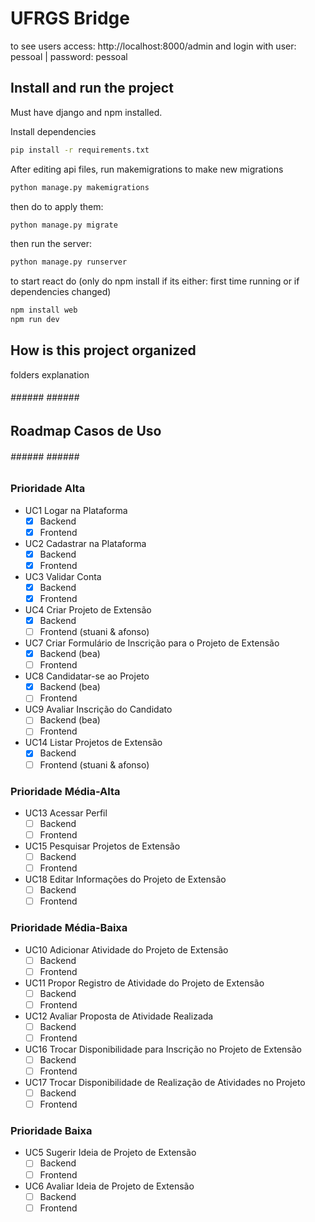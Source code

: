 # UFRGS Bridge

to see users access: http://localhost:8000/admin and login with user: pessoal | password: pessoal

## Install and run the project

Must have django and npm installed.

Install dependencies
```bash
pip install -r requirements.txt
```

After editing api files, run makemigrations to make new migrations

```bash
python manage.py makemigrations
```
then do to apply them:
```bash
python manage.py migrate
```
then run the server:
```bash
python manage.py runserver
```

to start react do (only do npm install if its either: first time running or if dependencies changed)
```bash
npm install web
npm run dev
```

## How is this project organized

folders explanation

###### ###### ###### #####
## Roadmap Casos de Uso ##
###### ###### ###### #####

### Prioridade Alta

- UC1 Logar na Plataforma
    - [X] Backend
    - [X] Frontend
- UC2 Cadastrar na Plataforma
    - [X] Backend
    - [X] Frontend
- UC3 Validar Conta
    - [X] Backend
    - [X] Frontend
- UC4 Criar Projeto de Extensão
    - [X] Backend
    - [ ] Frontend (stuani & afonso)
- UC7 Criar Formulário de Inscrição para o Projeto de Extensão
    - [x] Backend (bea)
    - [ ] Frontend
- UC8 Candidatar-se ao Projeto
    - [x] Backend (bea)
    - [ ] Frontend
- UC9 Avaliar Inscrição do Candidato
    - [ ] Backend (bea)
    - [ ] Frontend
- UC14 Listar Projetos de Extensão
    - [X] Backend
    - [ ] Frontend (stuani & afonso)

### Prioridade Média-Alta

- UC13 Acessar Perfil
    - [ ] Backend
    - [ ] Frontend
- UC15 Pesquisar Projetos de Extensão
    - [ ] Backend
    - [ ] Frontend
- UC18 Editar Informações do Projeto de Extensão
    - [ ] Backend
    - [ ] Frontend

### Prioridade Média-Baixa

- UC10 Adicionar Atividade do Projeto de Extensão
    - [ ] Backend
    - [ ] Frontend
- UC11 Propor Registro de Atividade do Projeto de Extensão
    - [ ] Backend
    - [ ] Frontend
- UC12 Avaliar Proposta de Atividade Realizada
    - [ ] Backend
    - [ ] Frontend
- UC16 Trocar Disponibilidade para Inscrição no Projeto de Extensão
    - [ ] Backend
    - [ ] Frontend
- UC17 Trocar Disponibilidade de Realização de Atividades no Projeto
    - [ ] Backend
    - [ ] Frontend

### Prioridade Baixa

- UC5 Sugerir Ideia de Projeto de Extensão
    - [ ] Backend
    - [ ] Frontend
- UC6 Avaliar Ideia de Projeto de Extensão
    - [ ] Backend
    - [ ] Frontend
